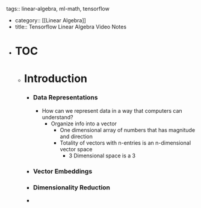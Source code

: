tags:: linear-algebra, ml-math, tensorflow

- category:: [[Linear Algebra]]
- title:: Tensorflow Linear Algebra Video Notes
- # TOC
	- # Introduction
		- ### Data Representations
			- How can we represent data in a way that computers can understand?
				- Organize info into a vector
					- One dimensional array of numbers that has magnitude and direction
					- Totality of vectors with n-entries is an n-dimensional vector space
						- 3 Dimensional space is a 3
		- ### Vector Embeddings
		- ### Dimensionality Reduction
		-